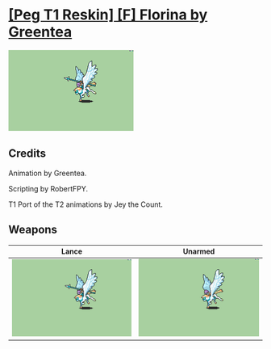 # [\[Peg T1 Reskin\] \[F\] Florina by Greentea](./)

<img src="./2.%20Lance/Lance_000.png" alt="[Peg T1 Reskin] [F] Florina by Greentea standing" />

## Credits

Animation by Greentea.

Scripting by RobertFPY.

T1 Port of the T2 animations by Jey the Count.

## Weapons


|Lance |Unarmed |
|  :---: | :---: |
| <img alt="Lance animation" src="./2.%20Lance/Lance.gif" /> | <img alt="Unarmed animation" src="./8.%20Unarmed/Unarmed.gif" /> |

